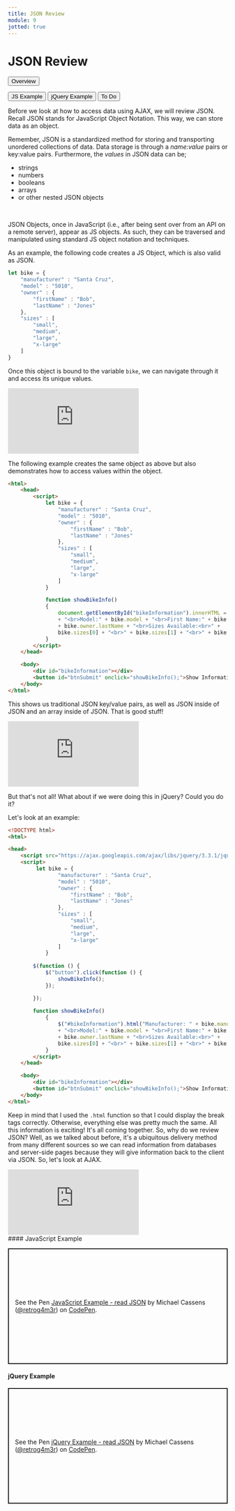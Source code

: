 ```yaml
---
title: JSON Review
module: 9
jotted: true
---
```


# JSON Review

<div class="tab">
  <button class="tablinks active" onclick="openTab(event, 'Overview')">Overview</button>

  <button class="tablinks" onclick="openTab(event, 'jsexample')">JS Example</button>
  <button class="tablinks" onclick="openTab(event, 'jqueryexample')">jQuery Example</button>
  <button class="tablinks" onclick="openTab(event, 'todo')">To Do</button>
</div>
<div id="Overview" class="tabcontent" style="display:block">
<div class="tabhtml" markdown="1">

Before we look at how to access data using AJAX, we will review JSON. Recall JSON stands for JavaScript Object Notation.  This way, we can store data as an object.

Remember, JSON is a standardized method for storing and transporting unordered collections of data. Data storage is through a _name:value_ pairs or key:value pairs. Furthermore, the _values_ in JSON data can be;

* strings
* numbers
* booleans
* arrays
* or other nested JSON objects

<br />


JSON Objects, once in JavaScript (i.e., after being sent over from an API on a remote server), appear as JS objects. As such, they can be traversed and manipulated using standard JS object notation and techniques.

As an example, the following code creates a JS Object, which is also valid as JSON.

```js
let bike = {
    "manufacturer" : "Santa Cruz",
    "model" : "5010",
    "owner" : {
        "firstName" : "Bob",
        "lastName" : "Jones"
    },
    "sizes" : [
        "small",
        "medium",
        "large",
        "x-large"
    ]
}
```

Once this object is bound to the variable `bike`, we can navigate through it and access its unique values.

<div class="embed-responsive embed-responsive-16by9"><iframe class="embed-responsive-item" src="https://www.youtube.com/embed/KQMSfQr8GT4" frameborder="0" allowfullscreen></iframe></div>

</div>
</div>

<div id="jsexample" class="tabcontent">
<div class="tabhtml" markdown="1">

The following example creates the same object as above but also demonstrates how to access values within the object.

```html
<html>
    <head>
        <script>
            let bike = {
                "manufacturer" : "Santa Cruz",
                "model" : "5010",
                "owner" : {
                    "firstName" : "Bob",
                    "lastName" : "Jones"
                },
                "sizes" : [
                    "small",
                    "medium",
                    "large",
                    "x-large"
                ]
            }

            function showBikeInfo()
            {
                document.getElementById("bikeInformation").innerHTML = "Manufacturer: " + bike.manufacturer 
                + "<br>Model:" + bike.model + "<br>First Name:" + bike.owner.firstName + "<br>Last Name:" 
                + bike.owner.lastName + "<br>Sizes Available:<br>" +
                bike.sizes[0] + "<br>" + bike.sizes[1] + "<br>" + bike.sizes[2] + "<br>" + bike.sizes[3];
            }
        </script>
    </head>

    <body>
        <div id="bikeInformation"></div>
        <button id="btnSubmit" onclick="showBikeInfo();">Show Information</button>
    </body>
</html>
```
This shows us traditional JSON key/value pairs, as well as JSON inside of JSON and an array inside of JSON.  That is good stuff!

<div class="embed-responsive embed-responsive-16by9"><iframe class="embed-responsive-item" src="https://www.youtube.com/embed/ND9uNZIv9g8" frameborder="0" allowfullscreen></iframe></div>

</div>
</div>

<div id="jqueryexample" class="tabcontent">
<div class="tabhtml" markdown="1">

But that's not all!  What about if we were doing this in jQuery?  Could you do it?

Let's look at an example:

```html
<!DOCTYPE html>
<html>

<head>
    <script src="https://ajax.googleapis.com/ajax/libs/jquery/3.3.1/jquery.min.js"></script>
    <script>
         let bike = {
                "manufacturer" : "Santa Cruz",
                "model" : "5010",
                "owner" : {
                    "firstName" : "Bob",
                    "lastName" : "Jones"
                },
                "sizes" : [
                    "small",
                    "medium",
                    "large",
                    "x-large"
                ]
            }
        
        $(function () {
            $("button").click(function () {
                showBikeInfo();
            });

        });
       
        function showBikeInfo()
            {
                $("#bikeInformation").html("Manufacturer: " + bike.manufacturer 
                + "<br>Model:" + bike.model + "<br>First Name:" + bike.owner.firstName + "<br>Last Name:" 
                + bike.owner.lastName + "<br>Sizes Available:<br>" +
                bike.sizes[0] + "<br>" + bike.sizes[1] + "<br>" + bike.sizes[2] + "<br>" + bike.sizes[3]);
            }
        </script>
    </head>

    <body>
        <div id="bikeInformation"></div>
        <button id="btnSubmit" onclick="showBikeInfo();">Show Information</button>
    </body>
</html>

```

Keep in mind that I used the `.html` function so that I could display the break tags correctly.  Otherwise, everything else was pretty much the same.  All this information is exciting! It's all coming together.  So, why do we review JSON?  Well, as we talked about before, it's a ubiquitous delivery method from many different sources so we can read information from databases and server-side pages because they will give information back to the client via JSON.  So, let's look at AJAX.

<div class="embed-responsive embed-responsive-16by9"><iframe class="embed-responsive-item" src="https://www.youtube.com/embed/485pJBoSrpg" frameborder="0" allowfullscreen></iframe></div>

</div>
</div>

<div id="todo" class="tabcontent">
<div class="tabhtml" markdown="1">
#### JavaScript Example

<p class="codepen" data-height="500" data-theme-id="dark" data-default-tab="js,result" data-user="retrog4m3r" data-slug-hash="RwoBVrJ" style="height: 265px; box-sizing: border-box; display: flex; align-items: center; justify-content: center; border: 2px solid; margin: 1em 0; padding: 1em;" data-pen-title="JavaScript Example - read JSON">
  <span>See the Pen <a href="https://codepen.io/retrog4m3r/pen/RwoBVrJ">
  JavaScript Example - read JSON</a> by Michael Cassens (<a href="https://codepen.io/retrog4m3r">@retrog4m3r</a>)
  on <a href="https://codepen.io">CodePen</a>.</span>
</p>
<script async src="https://cpwebassets.codepen.io/assets/embed/ei.js"></script>

#### jQuery Example

<p class="codepen" data-height="500" data-theme-id="dark" data-default-tab="js,result" data-user="retrog4m3r" data-slug-hash="GRNBmpX" style="height: 265px; box-sizing: border-box; display: flex; align-items: center; justify-content: center; border: 2px solid; margin: 1em 0; padding: 1em;" data-pen-title="jQuery Example - read JSON">
  <span>See the Pen <a href="https://codepen.io/retrog4m3r/pen/GRNBmpX">
  jQuery Example - read JSON</a> by Michael Cassens (<a href="https://codepen.io/retrog4m3r">@retrog4m3r</a>)
  on <a href="https://codepen.io">CodePen</a>.</span>
</p>
<script async src="https://cpwebassets.codepen.io/assets/embed/ei.js"></script>
</div>
</div>
